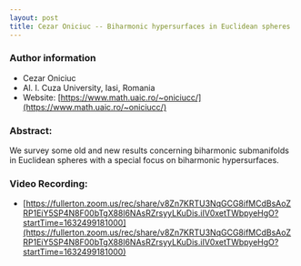 ```yaml
---
layout: post
title: Cezar Oniciuc -- Biharmonic hypersurfaces in Euclidean spheres
---
```


### Author information
* Cezar Oniciuc
* Al. I. Cuza University, Iasi, Romania
* Website: [https://www.math.uaic.ro/~oniciucc/](https://www.math.uaic.ro/~oniciucc/)

### Abstract:

We survey some old and new results concerning biharmonic submanifolds in Euclidean spheres with a special focus on biharmonic hypersurfaces.

### Video Recording:

* [https://fullerton.zoom.us/rec/share/v8Zn7KRTU3NqGCG8ifMCdBsAoZRP1EiY5SP4N8F00bTgX88l6NAsRZrsyyLKuDis.iIV0xetTWbpyeHgO?startTime=1632499181000](https://fullerton.zoom.us/rec/share/v8Zn7KRTU3NqGCG8ifMCdBsAoZRP1EiY5SP4N8F00bTgX88l6NAsRZrsyyLKuDis.iIV0xetTWbpyeHgO?startTime=1632499181000)

